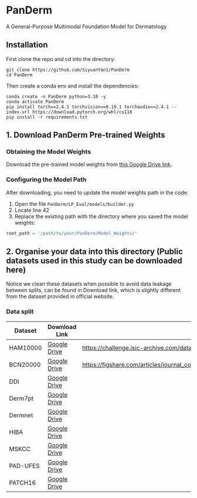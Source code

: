 # PanDerm
A General-Purpose Multimodal Foundation Model for Dermatology


## Installation
First clone the repo and cd into the directory:
```shell
git clone https://github.com/SiyuanYan1/PanDerm
cd PanDerm
```
Then create a conda env and install the dependencies:
```shell
conda create -n PanDerm python=3.10 -y
conda activate PanDerm
pip install torch==2.4.1 torchvision==0.19.1 torchaudio==2.4.1 --index-url https://download.pytorch.org/whl/cu118
pip install -r requirements.txt
```

## 1. Download PanDerm Pre-trained Weights

### Obtaining the Model Weights
Download the pre-trained model weights from [this Google Drive link](https://drive.google.com/file/d/1XHKRk2p-dS1PFQE-xRbOM3yx47i3bXmi/view?usp=sharing).

### Configuring the Model Path
After downloading, you need to update the model weights path in the code:

1. Open the file `PanDerm/LP_Eval/models/builder.py`
2. Locate line 42
3. Replace the existing path with the directory where you saved the model weights:

```python
root_path = '/path/to/your/PanDerm/Model_Weights/'
```
## 2. Organise your data into this directory (Public datasets used in this study can be downloaded here)

Notice we clean these datasets when possible to avoid data leakage between splits, can be found in Download link, which is slightly different from the dataset provided in official website.

### Data split
| Dataset | Download Link  |   Official Website |
| ------------- | ------------------ |------------------ |
| HAM10000 | [Google Drive](https://drive.google.com/file/d/1D9Q4B50Z5tyj5fd5EE9QWmFrg66vGvfA/view?usp=sharing) | https://challenge.isic-archive.com/data/#2018
| BCN20000 | [Google Drive](https://drive.google.com/file/d/1jn1h1jWjd4go7BQ5fFWMRBMtq7poSlfi/view?usp=sharing)  | https://figshare.com/articles/journal_contribution/BCN20000_Dermoscopic_Lesions_in_the_Wild/24140028/1
| DDI| [Google Drive](https://drive.google.com/file/d/1F5RVqBUIxYcub1OkBm6yHTyV2TkHc65B/view?usp=sharing)       
| Derm7pt | [Google Drive](https://drive.google.com/file/d/1OYAmqG93eWLdf7dIkulY_fr0ZScvRLRg/view?usp=sharing)      
| Dermnet | [Google Drive](https://drive.google.com/file/d/1WrvReon2gA3sF9rqQGqivglG7HLFJ8he/view?usp=sharing)       
| HIBA| [Google Drive](https://drive.google.com/file/d/1Sg0gFhfBaNNoeunF7C0HZgDbp5EDV436/view?usp=sharing)       
| MSKCC | [Google Drive](https://drive.google.com/file/d/17ma4tREXHAq1ZcBT7lZBhwO-3UHSbDW2/view?usp=sharing)     
| PAD-UFES | [Google Drive](https://drive.google.com/file/d/1NLv0EH3QENuRxW-_-BSf4KMP9cPjBk9o/view?usp=sharing)       
| PATCH16 | [Google Drive](https://drive.google.com/file/d/1wDMIfYrQatkeADoneHgjXQrawVMK-TFL/view?usp=sharing)  




